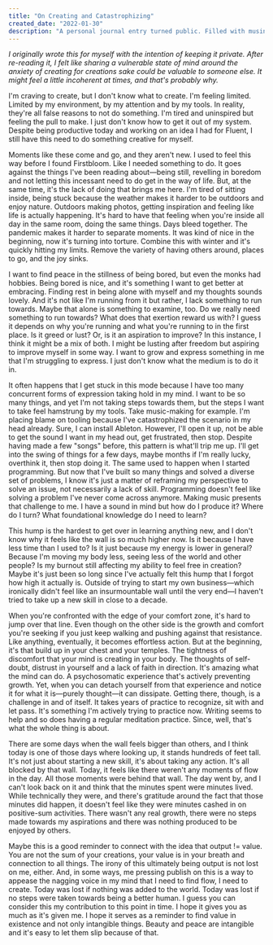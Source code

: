 ```yaml
---
title: "On Creating and Catastrophizing"
created_date: "2022-01-30"
description: "A personal journal entry turned public. Filled with musings on creating, the paradox of not doing and dealing with an anxious mind catastrophizing before starting to make."
---
```


_I originally wrote this for myself with the intention of keeping it private. After re-reading it, I felt like sharing a vulnerable state of mind around the anxiety of creating for creations sake could be valuable to someone else. It might feel a little incoherent at times, and that's probably why._

I'm craving to create, but I don't know what to create. I'm feeling limited. Limited by my environment, by my attention and by my tools. In reality, they're all false reasons to not do something. I'm tired and uninspired but feeling the pull to make. I just don't know how to get it out of my system. Despite being productive today and working on an idea I had for Fluent, I still have this need to do something creative for myself.

Moments like these come and go, and they aren't new. I used to feel this way before I found Firstbloom. Like I needed something to do. It goes against the things I've been reading about—being still, revelling in boredom and not letting this incessant need to do get in the way of life. But, at the same time, it's the lack of doing that brings me here. I'm tired of sitting inside, being stuck because the weather makes it harder to be outdoors and enjoy nature. Outdoors making photos, getting inspiration and feeling like life is actually happening. It's hard to have that feeling when you're inside all day in the same room, doing the same things. Days bleed together. The pandemic makes it harder to separate moments. It was kind of nice in the beginning, now it's turning into torture. Combine this with winter and it's quickly hitting my limits. Remove the variety of having others around, places to go, and the joy sinks.

I want to find peace in the stillness of being bored, but even the monks had hobbies. Being bored is nice, and it's something I want to get better at embracing. Finding rest in being alone with myself and my thoughts sounds lovely. And it's not like I'm running from it but rather, I lack something to run towards. Maybe that alone is something to examine, too. Do we really need something to run towards? What does that exertion reward us with? I guess it depends on why you're running and what you're running to in the first place. Is it greed or lust? Or, is it an aspiration to improve? In this instance, I think it might be a mix of both. I might be lusting after freedom but aspiring to improve myself in some way. I want to grow and express something in me that I'm struggling to express. I just don't know what the medium is to do it in.

It often happens that I get stuck in this mode because I have too many concurrent forms of expression taking hold in my mind. I want to be so many things, and yet I'm not taking steps towards them, but the steps I want to take feel hamstrung by my tools. Take music-making for example. I'm placing blame on tooling because I've catastrophized the scenario in my head already. Sure, I can install Ableton. However, I'll open it up, not be able to get the sound I want in my head out, get frustrated, then stop. Despite having made a few "songs" before, this pattern is what'll trip me up. I'll get into the swing of things for a few days, maybe months if I'm really lucky, overthink it, then stop doing it. The same used to happen when I started programming. But now that I've built so many things and solved a diverse set of problems, I know it's just a matter of reframing my perspective to solve an issue, not necessarily a lack of skill. Programming doesn't feel like solving a problem I've never come across anymore. Making music presents that challenge to me. I have a sound in mind but how do I produce it? Where do I turn? What foundational knowledge do I need to learn?

This hump is the hardest to get over in learning anything new, and I don't know why it feels like the wall is so much higher now. Is it because I have less time than I used to? Is it just because my energy is lower in general? Because I'm moving my body less, seeing less of the world and other people? Is my burnout still affecting my ability to feel free in creation? Maybe it's just been so long since I've actually felt this hump that I forgot how high it actually is. Outside of trying to start my own business—which ironically didn't feel like an insurmountable wall until the very end—I haven't tried to take up a new skill in close to a decade.

When you're confronted with the edge of your comfort zone, it's hard to jump over that line. Even though on the other side is the growth and comfort you're seeking if you just keep walking and pushing against that resistance. Like anything, eventually, it becomes effortless action. But at the beginning, it's that build up in your chest and your temples. The tightness of discomfort that your mind is creating in your body. The thoughts of self-doubt, distrust in yourself and a lack of faith in direction. It's amazing what the mind can do. A psychosomatic experience that's actively preventing growth. Yet, when you can detach yourself from that experience and notice it for what it is—purely thought—it can dissipate. Getting there, though, is a challenge in and of itself. It takes years of practice to recognize, sit with and let pass. It's something I'm actively trying to practice now. Writing seems to help and so does having a regular meditation practice. Since, well, that's what the whole thing is about.

There are some days when the wall feels bigger than others, and I think today is one of those days where looking up, it stands hundreds of feet tall. It's not just about starting a new skill, it's about taking any action. It's all blocked by that wall. Today, it feels like there weren't any moments of flow in the day. All those moments were behind that wall. The day went by, and I can't look back on it and think that the minutes spent were minutes lived. While technically they were, and there's gratitude around the fact that those minutes did happen, it doesn't feel like they were minutes cashed in on positive-sum activities. There wasn't any real growth, there were no steps made towards my aspirations and there was nothing produced to be enjoyed by others.

Maybe this is a good reminder to connect with the idea that output != value. You are not the sum of your creations, your value is in your breath and connection to all things. The irony of this ultimately being output is not lost on me, either. And, in some ways, me pressing publish on this is a way to appease the nagging voice in my mind that I need to find flow, I need to create. Today was lost if nothing was added to the world. Today was lost if no steps were taken towards being a better human. I guess you can consider this my contribution to this point in time. I hope it gives you as much as it's given me. I hope it serves as a reminder to find value in existence and not only intangible things. Beauty and peace are intangible and it's easy to let them slip because of that.
